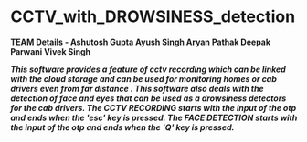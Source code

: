 # CCTV_with_DROWSINESS_detection

**TEAM Details -
Ashutosh Gupta
Ayush Singh
Aryan Pathak
Deepak Parwani
Vivek Singh**

***This software provides a feature of cctv recording which can be linked with the cloud storage and can be used for monitoring homes or cab drivers even from far distance .
This software also deals with the detection of face and eyes that can be used as a drowsiness detectors for the cab drivers.
The CCTV RECORDING starts with the input of the otp and ends when the 'esc' key is pressed.
The FACE DETECTION starts with the input of the otp and ends when the 'Q' key is pressed.***

